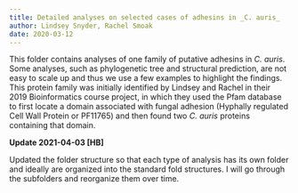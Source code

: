 ```yaml
---
title: Detailed analyses on selected cases of adhesins in _C. auris_
author: Lindsey Snyder, Rachel Smoak
date: 2020-03-12
---
```


This folder contains analyses of one family of putative adhesins in _C. auris_. Some analyses, such as phylogenetic tree and structural prediction, are not easy to scale up and thus we use a few examples to highlight the findings. This protein family was initially identified by Lindsey and Rachel in their 2019 Bioinformatics course project, in which they used the Pfam database to first locate a domain associated with fungal adhesion (Hyphally regulated Cell Wall Protein or PF11765) and then found two _C. auris_ proteins containing that domain.

**Update 2021-04-03 [HB]**

Updated the folder structure so that each type of analysis has its own folder and ideally are organized into the standard fold structures. I will go through the subfolders and reorganize them over time.
